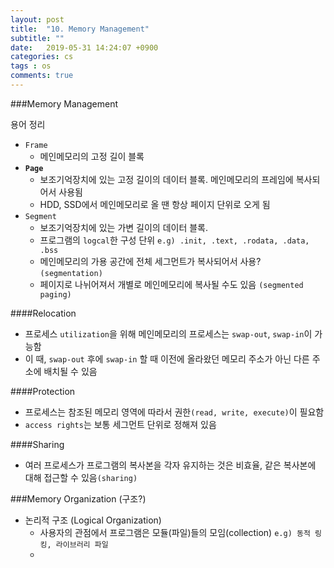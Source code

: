 ```yaml
---
layout: post
title:  "10. Memory Management"
subtitle: ""
date:   2019-05-31 14:24:07 +0900
categories: cs
tags : os
comments: true
---
```


###Memory Management

용어 정리
- `Frame` 
  - 메인메모리의 고정 길이 블록
- **`Page`** 
  - 보조기억장치에 있는 고정 길이의 데이터 블록. 메인메모리의 프레임에 복사되어서 사용됨
  - HDD, SSD에서 메인메모리로 올 땐 항상 페이지 단위로 오게 됨
- `Segment` 
  - 보조기억장치에 있는 가변 길이의 데이터 블록.
  - 프로그램의 `logcal`한 구성 단위 `e.g) .init, .text, .rodata, .data, .bss`
  - 메인메모리의 가용 공간에 전체 세그먼트가 복사되어서 사용? `(segmentation)`
  - 페이지로 나뉘어져서 개별로 메인메모리에 복사될 수도 있음 `(segmented paging)`
  

####Relocation
- 프로세스 `utilization`을 위해 메인메모리의 프로세스는 `swap-out`, `swap-in`이 가능함
- 이 때, `swap-out` 후에 `swap-in` 할 때 이전에 올라왔던 메모리 주소가 아닌 다른 주소에 배치될 수 있음

####Protection
- 프로세스는 참조된 메모리 영역에 따라서 권한`(read, write, execute)`이 필요함
- `access rights`는 보통 세그먼트 단위로 정해져 있음
  
####Sharing
- 여러 프로세스가 프로그램의 복사본을 각자 유지하는 것은 비효율, 같은 복사본에 대해 접근할 수 있음`(sharing)`

###Memory Organization (구조?)
- 논리적 구조 (Logical Organization)
  - 사용자의 관점에서 프로그램은 모듈(파일)들의 모임(collection) `e.g) 동적 링킹, 라이브러리 파일`
  - 